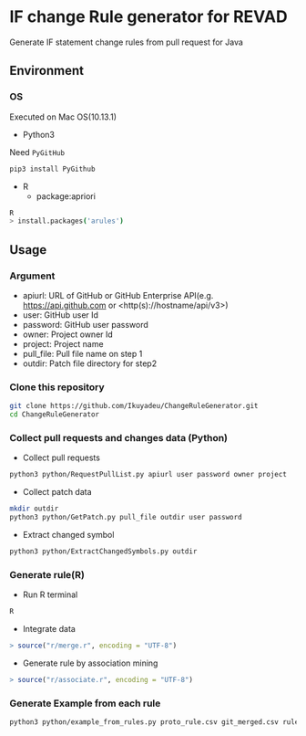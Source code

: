 # IF change Rule generator for REVAD

Generate IF statement change rules from pull request for Java

## Environment

### OS

Executed on Mac OS(10.13.1)

* Python3

Need `PyGitHub`

```sh
pip3 install PyGithub
```

* R
  * package:apriori

```sh
R
> install.packages('arules')
```

## Usage

### Argument

* apiurl: URL of GitHub or GitHub Enterprise API(e.g. <https://api.github.com> or <http(s)://hostname/api/v3>)
* user: GitHub user Id
* password: GitHub user password
* owner: Project owner Id
* project: Project name
* pull_file: Pull file name on step 1
* outdir: Patch file directory for step2

### Clone this repository

```sh
git clone https://github.com/Ikuyadeu/ChangeRuleGenerator.git
cd ChangeRuleGenerator
```

### Collect pull requests and changes data (Python)

* Collect pull requests

```sh
python3 python/RequestPullList.py apiurl user password owner project
```

* Collect patch data

```sh
mkdir outdir
python3 python/GetPatch.py pull_file outdir user password
```

* Extract changed symbol

```sh
python3 python/ExtractChangedSymbols.py outdir
```

### Generate rule(R)

* Run R terminal

```sh
R
```

* Integrate data

```R
> source("r/merge.r", encoding = "UTF-8")
```

* Generate rule by association mining

```R
> source("r/associate.r", encoding = "UTF-8")
```

### Generate Example from each rule

```sh
python3 python/example_from_rules.py proto_rule.csv git_merged.csv rules.csv
```